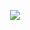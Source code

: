 <p align="center">
  <img src=https://github.com/user-attachments/assets/a721f377-fcc6-43b0-b447-e3ba90f6107c>
</p>
